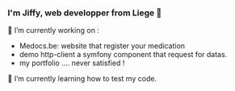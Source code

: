 
### I'm Jiffy, web developper from Liege 👋  
🔭 I’m currently working on :
- Medocs.be: website that register your medication  
- demo http-client a symfony component that request for datas.  
- my portfolio .... never satisfied !  


🌱 I’m currently learning how to test my code.

<!--
**jphNovitz/jphNovitz** is a ✨ _special_ ✨ repository because its `README.md` (this file) appears on your GitHub profile.

Here are some ideas to get you started:

- 🔭 I’m currently working on ...
- 🌱 I’m currently learning ...
- 👯 I’m looking to collaborate on ...
- 🤔 I’m looking for help with ...
- 💬 Ask me about ...
- 📫 How to reach me: ...
- 😄 Pronouns: ...
- ⚡ Fun fact: ...
-->
